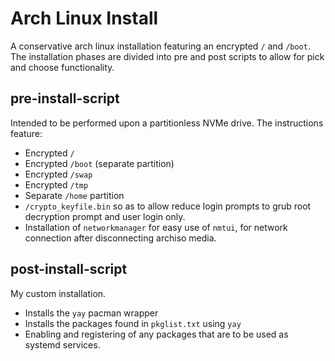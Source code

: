 # Arch Linux Install
A conservative arch linux installation featuring an encrypted `/` and `/boot`. The installation
 phases are divided into pre and post scripts to allow for pick and choose functionality. 
## pre-install-script
Intended to be performed upon a partitionless NVMe drive. The instructions feature: 
* Encrypted `/` 
* Encrypted `/boot` (separate partition)
* Encrypted `/swap`
* Encrypted `/tmp`
* Separate `/home` partition
* `/crypto_keyfile.bin`  so as to allow reduce login prompts to grub root decryption prompt and user login only.
* Installation of `networkmanager` for easy use of `nmtui`, for network connection after disconnecting
archiso media. 
## post-install-script
My custom installation. 
* Installs the `yay` pacman wrapper
* Installs the packages found in `pkglist.txt` using `yay`
* Enabling and registering of any packages that are to be used as systemd services.
